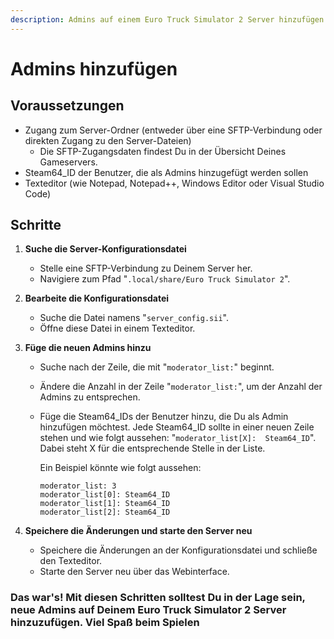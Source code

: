 ```yaml
---
description: Admins auf einem Euro Truck Simulator 2 Server hinzufügen
---
```


# Admins hinzufügen

## Voraussetzungen

- Zugang zum Server-Ordner (entweder über eine SFTP-Verbindung oder direkten Zugang zu den Server-Dateien)
    - Die SFTP-Zugangsdaten findest Du in der Übersicht Deines Gameservers.
- Steam64_ID der Benutzer, die als Admins hinzugefügt werden sollen
- Texteditor (wie Notepad, Notepad++, Windows Editor oder Visual Studio Code)

## Schritte

1. <b>Suche die Server-Konfigurationsdatei</b>
    - Stelle eine SFTP-Verbindung zu Deinem Server her.
    - Navigiere zum Pfad "`.local/share/Euro Truck Simulator 2`".

3. <b>Bearbeite die Konfigurationsdatei</b>
    - Suche die Datei namens "`server_config.sii`".
    - Öffne diese Datei in einem Texteditor.

4. <b>Füge die neuen Admins hinzu</b>
    - Suche nach der Zeile, die mit "`moderator_list:`" beginnt.
    - Ändere die Anzahl in der Zeile "`moderator_list:`", um der Anzahl der Admins zu entsprechen.
    - Füge die Steam64\_IDs der Benutzer hinzu, die Du als Admin hinzufügen möchtest. Jede Steam64\_ID sollte in einer neuen Zeile stehen und wie folgt aussehen: "`moderator_list[X]:  Steam64_ID`". Dabei steht X für die entsprechende Stelle in der Liste.

      Ein Beispiel könnte wie folgt aussehen:

      ```
      moderator_list: 3
      moderator_list[0]: Steam64_ID
      moderator_list[1]: Steam64_ID
      moderator_list[2]: Steam64_ID
      ```

4. <b>Speichere die Änderungen und starte den Server neu</b>
    - Speichere die Änderungen an der Konfigurationsdatei und schließe den Texteditor.
    - Starte den Server neu über das Webinterface.

### Das war's! Mit diesen Schritten solltest Du in der Lage sein, neue Admins auf Deinem Euro Truck Simulator 2 Server hinzuzufügen. Viel Spaß beim Spielen
